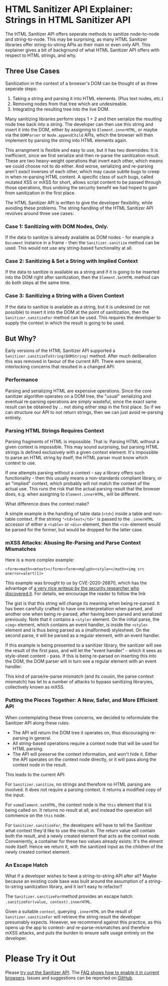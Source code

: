 # HTML Sanitizer API Explainer: Strings in HTML Sanitizer API

The HTML Sanitizer API offers seperate methods to sanitize node-to-node and
string-to-node. This may be surprising, as many
HTML Sanitizer libraries offer string-to-string APIs as their main or even
only API. This explainer gives a bit of background of what HTML Sanitizer
API offers with respect to HTML strings, and why.

## Three Use Cases

Sanitization in the context of a browser's DOM can be thought of as three
seperate steps:

1. Taking a string and parsing it into HTML elements. (Plus text nodes, etc.)
2. Removing nodes from that tree which are undesireable.
3. Integrating the resulting tree into the live DOM.

Many sanitizing libraries perform steps 1 + 2 and then serialize the resulting
node tree back into a string. The developer can then use this string and insert
it into the DOM, either by assigning to `Element.innerHTML`, or maybe via the
`DOMParser` or `Node.appendChild` APIs, which the browser will then implement
by parsing the string into HTML elements again.

This arrangment is flexible and easy to use, but it has two downsides:
It is inefficient, since we first serialize and then re-parse the
sanitization result. These are two heavy-weight operations that invert each
other, which means we could choose not to do either. And worse, serializing
and re-parsing aren't _exact_ inverses of each other, which may cause subtle
bugs to creep in when re-parsing HTML content. A specific class of such bugs,
called mutated XSS or mXSS for short, allows script content to be passed
through those operations, thus undoing the security benefit we had hoped to
gain from sanitization in the first place.

The HTML Sanitizer API is written to give the developer flexibility, while
avoiding these problems. The string handling of the HTML Sanitizer API revolves
around three use cases:

### Case 1: Sanitizing with DOM Nodes, Only.

If the data to sanitize is already available as DOM nodes - for example
a `Document` instance in a frame - then the `Sanitizer.sanitize` method can
be used. This would not use any string-based functionality at all.

### Case 2: Sanitizing & Set a String with Implied Context

If the data to sanitize is available as a string and if it is going to
be inserted into the DOM right after sanitization, then the `Element.SetHTML`
method can do both steps at the same time.

### Case 3: Sanitizing a String with a Given Context

If the data to sanitize is available as a string, but it is undesired (or not
possible) to insert it into the DOM at the point of sanitization, then
the `Sanitizer.sanitizeFor` method can be used. This requires the developer
to supply the context in which the result is going to be used.

## But Why?

Early versions of the HTML Sanitizer API supported a
`Sanitizer.sanitizeToString(DOMString)` method. After much deliberation this
was removed in favour of the current API. There were several,
interlocking concerns that resulted in a changed API:

### Performance

Parsing and serializing HTML are expensive operations. Since the core sanitizer
algorithm operates on a DOM tree, the "usual" serializing and eventual
re-parsing operations are simply wasteful, since the exact same result can be
obtained by ... not doing either step in the first place. So if we can
structure our API to not return strings, then we can just avoid re-parsing
entirely.

### Parsing HTML Strings Requires Context

Parsing fragments of HTML is impossible. That is: Parsing HTML without a
given context is impossible. This may sound surprising, but parsing HTML
strings is defined exclusively with a given context element. It's impossible
to parse an HTML string by itself; the HTML parser must know which context
to use.

If one attempts parsing without a context - say a library offers such
functionality - then this usually means a non-standards compliant library,
or an "implied" context, which probably will not match the context of the
actual use. This runs the risk that the actual parsing result that the browser
does, e.g. when assigning to `Element.innerHTML`, will be different.

What difference does the context make?

A simple example is the handling of table data (`<td>`) inside a table
and non-table context. If the strinng `"<td>text</td>"` is passed to
the `.innerHTML` accessor of either a `<table>` or `<div>` element, then
the `<td>` element would be parsed for the former, but would be dropped
for the latter case.

### mXSS Attacks: Abusing Re-Parsing and Parse Context Mismatches

Here is a more complex example:

```
<form><math><mtext></form><form><mglyph><style></math><img src onerror=alert(1)>
```

This example was brought to us by CVE-2020-26870, which has the advantage of [a
very nice writeup by the security researcher who discovered it](https://research.securitum.com/mutation-xss-via-mathml-mutation-dompurify-2-0-17-bypass/).
For details, we encourage the reader to follow the link

The gist is that this string will change its meaning when being re-parsed. It
has been carefully crafted to have one interpretation when parsed, and another
one when being re-parsed, after having been parsed and serialized previously.
Note that it contains a `<style>` element. On the initial parse, the `<img>`
element, which contains an event handler, is inside the `<style>` element and
is thus being parsed as a (malformed) stylesheet. On the second parse, it
will be parsed as a regular element, with an event handler.

If this example is being presented to a sanitizer library, the sanitizer will
see the result of the first pass, and will let the "event handler" - which it
sees as style-sheet content - pass. If this is being re-parsed on inserting
this into the DOM, the DOM parser will in turn see a regular element with an
event handler.

This kind of parse/re-parse mismatch (and its cousin, the parse context
mismatch) has let to a number of attacks to bypass sanitizing libraryies,
collectively known as mXSS.

### Putting the Pieces Together: A New, Safer, and More Efficient API

When contemplating these three concerns, we decided to
reformulate the Sanitizer API along these rules:

- The API will return the DOM tree it operates on, thus discouraging re-parsing
  in general.
- All string-based operations require a context node that will be used for
  HTML parsing.
- The API will preserve the context information, and won't hide it. Either
  the API operates on the context node directly, or it will pass
  along the context node in the result.

This leads to the current API:

For `Sanitizer.sanitize`, no strings and therefore no HTML parsing are
involved. It does not require a parsing context. It returns a modified copy
of the input.

For `someElement.setHTML`, the context node is the `this` element that it is
being called on. It returns no result at all, and instead the operation will
commence on the `this` node.

For `Sanitizer.sanitizeFor`, the developers will have to tell the Sanitizer
what context they'd like to use the result in. The return value will contain
both the result, and a newly created element that acts as the context node.
Conveniently, a container for these two values already exists: It's the elment
node itself. Hence we return it, with the sanitized input as the children of the
newly created context element.

### An Escape Hatch

What if a developer wishes to have a string-to-string API after all? Maybe
because an existing code base was built around the assumption of a
string-to-string sanitization library, and it isn't easy to refactor?

The `Sanitizer.sanitizeFor`method provides an escape hatch:
`.sanitizeFor(value, context).innerHTML`.

Given a suitable `context`, querying `.innerHTML` on the result of
`Sanitizer.sanitizeFor` will retrieve the string result the developer
presumably expects.  However, we recommend against this practice, as this
opens up the app to context- and re-parse-mismatches and therefore mXSS
attacks, and puts the burden to ensure safe usage entirely on
the developer.

# Please Try it Out

Please [try out the Sanitizer API](https://sanitizer-api.dev/?).
The [FAQ shows how to enable it in current
browsers](https://github.com/WICG/sanitizer-api/blob/main/faq.md#can-i-use-the-sanitizer-in-my-app). Issues and suggestions can be reported on
[GitHub](https://github.com/WICG/sanitizer-api/issues).
